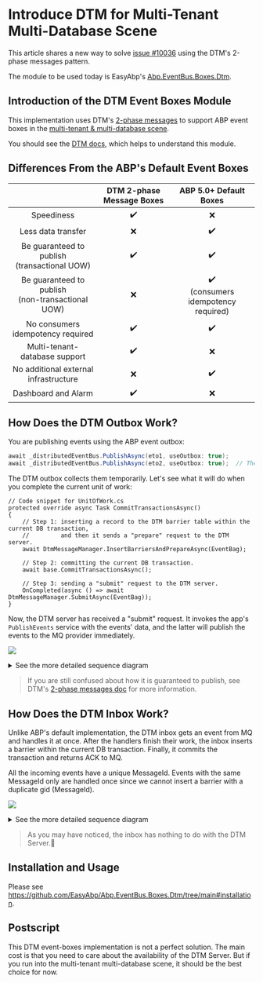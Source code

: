 # Introduce DTM for Multi-Tenant Multi-Database Scene

This article shares a new way to solve [issue #10036](https://github.com/abpframework/abp/issues/10036) using the DTM's 2-phase messages pattern.

The module to be used today is EasyAbp's [Abp.EventBus.Boxes.Dtm](https://github.com/EasyAbp/Abp.EventBus.Boxes.Dtm).

## Introduction of the DTM Event Boxes Module

This implementation uses DTM's [2-phase messages](https://en.dtm.pub/practice/msg.html) to support ABP event boxes in the [multi-tenant & multi-database scene](https://github.com/abpframework/abp/issues/10036).

You should see the [DTM docs](https://en.dtm.pub/guide/start.html), which helps to understand this module.

## Differences From the ABP's Default Event Boxes

|                                                     | DTM 2-phase Message Boxes |                 ABP 5.0+ Default Boxes                 |
| :-------------------------------------------------: | :-----------------------: | :----------------------------------------------------: |
|                     Speediness                      |    :heavy_check_mark:     |                          :x:                           |
|                 Less data transfer                  |            :x:            |                   :heavy_check_mark:                   |
|   Be guaranteed to publish<br>(transactional UOW)   |    :heavy_check_mark:     |                   :heavy_check_mark:                   |
| Be guaranteed to publish<br>(non-transactional UOW) |            :x:            | :heavy_check_mark:<br>(consumers idempotency required) |
|          No consumers idempotency required          |    :heavy_check_mark:     |                   :heavy_check_mark:                   |
|            Multi-tenant-database support            |    :heavy_check_mark:     |                          :x:                           |
|        No additional external infrastructure        |            :x:            |                   :heavy_check_mark:                   |
|                 Dashboard and Alarm                 |    :heavy_check_mark:     |                          :x:                           |

## How Does the DTM Outbox Work?

You are publishing events using the ABP event outbox:
```csharp
await _distributedEventBus.PublishAsync(eto1, useOutbox: true);
await _distributedEventBus.PublishAsync(eto2, useOutbox: true);  // The useOutbox is true by default.
```
The DTM outbox collects them temporarily. Let's see what it will do when you complete the current unit of work:
```CSharp
// Code snippet for UnitOfWork.cs
protected override async Task CommitTransactionsAsync()
{
    // Step 1: inserting a record to the DTM barrier table within the current DB transaction,
    //         and then it sends a "prepare" request to the DTM server.
    await DtmMessageManager.InsertBarriersAndPrepareAsync(EventBag);

    // Step 2: committing the current DB transaction.
    await base.CommitTransactionsAsync();

    // Step 3: sending a "submit" request to the DTM server.
    OnCompleted(async () => await DtmMessageManager.SubmitAsync(EventBag));
}
```
Now, the DTM server has received a "submit" request. It invokes the app's `PublishEvents` service with the events' data, and the latter will publish the events to the MQ provider immediately.

[![](https://mermaid.ink/img/pako:eNqFk89uwjAMxl_Fypm-QA5IaOzAAW2IcevFbVyIlqRd_rAhxLsvbVooUG09NfHPX7449pmVtSDGmaOvQKakpcS9RZ0biJ-XXhEsP9bwFnxR_6RdDL42QRdk03rnyGbz-aJpOLyo2hGgAelcoBSPgRheoscCHUXmgGZPiQDn0d9z19M4LISAVYvtGhExEYX7jW2bloQE0JGMd0nkln535spEkx6wixdorRzc3yfExZbskSzvAo2lBi3dyBTMHnyOUDGh2lXmmXmqS6219OAPBN6icVh6WZter6eya6ET7EJZEokHyZG1ae7PS7tQxJT_7ryCb6kUVNJId-hMJ7_P7zCuQNKesh2ptpF4el8ou0aasN276TUX3ZmQwXso1GBk3A-pIusNnyBAak1Cxk5Sp0SvN1e3Az5tdVyz3oOoDU3YHJNrtJ-ALmk6VwXFZkyT1ShFnMFzm56zaFBTznj8FVRhUD5nublENHRj8Cqkry3jFSpHM9aO4_ZkSsa9DTRA_Rz31OUXaXxJzw)](https://mermaid-js.github.io/mermaid-live-editor/edit#pako:eNqFk89uwjAMxl_Fypm-QA5IaOzAAW2IcevFbVyIlqRd_rAhxLsvbVooUG09NfHPX7449pmVtSDGmaOvQKakpcS9RZ0biJ-XXhEsP9bwFnxR_6RdDL42QRdk03rnyGbz-aJpOLyo2hGgAelcoBSPgRheoscCHUXmgGZPiQDn0d9z19M4LISAVYvtGhExEYX7jW2bloQE0JGMd0nkln535spEkx6wixdorRzc3yfExZbskSzvAo2lBi3dyBTMHnyOUDGh2lXmmXmqS6219OAPBN6icVh6WZter6eya6ET7EJZEokHyZG1ae7PS7tQxJT_7ryCb6kUVNJId-hMJ7_P7zCuQNKesh2ptpF4el8ou0aasN276TUX3ZmQwXso1GBk3A-pIusNnyBAak1Cxk5Sp0SvN1e3Az5tdVyz3oOoDU3YHJNrtJ-ALmk6VwXFZkyT1ShFnMFzm56zaFBTznj8FVRhUD5nublENHRj8Cqkry3jFSpHM9aO4_ZkSsa9DTRA_Rz31OUXaXxJzw)

<details>
<summary>See the more detailed sequence diagram</summary>

[![](https://mermaid.ink/img/pako:eNqtVU1v2zAM_SuETy2Q5FwYQ4ps6TYDC7YiLXrJhbaYRKgsefpoFhT976O_YidxgK5YTpH5SD4-ktJrlBlBURw5-h1IZzSXuLGYrzTwz0uvCOYPC_gZfGr-wBietuhBrsFv2fAZvEXtMPPSaMhMnkvvpd6AdOCU2d3WYTB4o0Oekq3Pj47seDqdFUUMX5RxBKjZxQWq7Wxg8xw9puiIMVvUG6oR4Dz6Y9yBXgwzISApYY-FYJjgwM2HZelWBxJAL6S9q4N07kc5E80kPWBlT9Fa2bI_duDDkuwL2bgyFJYKtNQha-P4hGcPKgaiVsqcY850qQSvWtHrw1nuY5ZPyC5rY7k0ZbhVXuY0mUwGvCoW32k_AqYAexNgS5ZuIYEdak5rQA6I9Cm106ud9NuKl8Oc4FsyB3TVeRX1VYrAlmPnPDhuyHUzLcr3eJSjtEbnW_WHdDj0qqFQldeF6Bxbl3FbXePpQpYRiVbnNseJcpfBZ3EfemtxxeQLuLlu9gO-zpIfd_NSJsHjzCqKUCiZ8XjCRooRWKMUz2iK2XMvw6V2JiwdTeChXMucOOvpONQCSg5ZpmRhnJdKcQtMRs7xsk5ggfa5bFCZuUtLiheTqxnqwD8VfEHd_9rBD4l6uce1YB-Rv6Rw2oGhiTlbtFmNHcOvkCrp6vXpX1Sdbov7eAAFMs9JSC5Z7TuPxf1BqtblfdPe8BFG0zt0aEeoiu3cOqhmiDRniUZRTjZHKfiheS0Nq4h553wBxPxX0BqD8qtopd8YGqqr-05Ib2wUr5HHcBSVT8hyr7Mo9jZQC2oeqwb19he08zVf)](https://mermaid-js.github.io/mermaid-live-editor/edit#pako:eNqtVU1v2zAM_SuETy2Q5FwYQ4ps6TYDC7YiLXrJhbaYRKgsefpoFhT976O_YidxgK5YTpH5SD4-ktJrlBlBURw5-h1IZzSXuLGYrzTwz0uvCOYPC_gZfGr-wBietuhBrsFv2fAZvEXtMPPSaMhMnkvvpd6AdOCU2d3WYTB4o0Oekq3Pj47seDqdFUUMX5RxBKjZxQWq7Wxg8xw9puiIMVvUG6oR4Dz6Y9yBXgwzISApYY-FYJjgwM2HZelWBxJAL6S9q4N07kc5E80kPWBlT9Fa2bI_duDDkuwL2bgyFJYKtNQha-P4hGcPKgaiVsqcY850qQSvWtHrw1nuY5ZPyC5rY7k0ZbhVXuY0mUwGvCoW32k_AqYAexNgS5ZuIYEdak5rQA6I9Cm106ud9NuKl8Oc4FsyB3TVeRX1VYrAlmPnPDhuyHUzLcr3eJSjtEbnW_WHdDj0qqFQldeF6Bxbl3FbXePpQpYRiVbnNseJcpfBZ3EfemtxxeQLuLlu9gO-zpIfd_NSJsHjzCqKUCiZ8XjCRooRWKMUz2iK2XMvw6V2JiwdTeChXMucOOvpONQCSg5ZpmRhnJdKcQtMRs7xsk5ggfa5bFCZuUtLiheTqxnqwD8VfEHd_9rBD4l6uce1YB-Rv6Rw2oGhiTlbtFmNHcOvkCrp6vXpX1Sdbov7eAAFMs9JSC5Z7TuPxf1BqtblfdPe8BFG0zt0aEeoiu3cOqhmiDRniUZRTjZHKfiheS0Nq4h553wBxPxX0BqD8qtopd8YGqqr-05Ib2wUr5HHcBSVT8hyr7Mo9jZQC2oeqwb19he08zVf)

[![](https://mermaid.ink/img/pako:eNp1VMtu2zAQ_JUFTy1g6wOEwoFbp62ABjk4QS66rMW1TUQkVXKV1Ajy711Sit_RSdTODmdnSL2pxmtSpYr0tyfX0MLgJqCtHcjDhluCxcMd3Pe88v9gCk9bZDBr4K0UvgMHdBEbNt5B4601zKRhjaYlfTOQYM_e9XZFYVg_RgrT2WzedSX8aH0kQAcmxp6GuhSkvEDGFUYSzBbdhgYEREY-xe3FlTDXGqoEe-w0Jh3oxg_L1DYQaaAXchwHkkP7yZ6VE5EMmOsrDMF8qD9tkMWSwguFMhe6QB0GOiCH4vRM5xFUX2HNzlxiLnzJducgjlIY-UbUdG_0AP45r_7cLiYQfCsByWTN84FcsCmbEu47CpgjHYK8mOd08icU5rUPYlfr3UZOjaWiKK50ZSm_aTcBGQt2voctBbqBCl7RySgezBXjv63C7Mur4W2eNaIl-FUtAGNe1-rYeQUhHeTIECXkr9ed26c7bpDFH4R-YuHYFfumIdLHqZz5cR34qX2VSKUCHtLFsiRBnkcqR38MIjkhUiObtpWRfUMxGrcp4A7DczIk5ZpCVRNlKVg0Wq72WxJQK2G1YlApr5rW2Ldcq9q9C7TP1-VWG_ZBlWtsI01UurbLnWtUyaGnD9D4exhR7_8BefBo_w)](https://mermaid-js.github.io/mermaid-live-editor/edit#pako:eNp1VMtu2zAQ_JUFTy1g6wOEwoFbp62ABjk4QS66rMW1TUQkVXKV1Ajy711Sit_RSdTODmdnSL2pxmtSpYr0tyfX0MLgJqCtHcjDhluCxcMd3Pe88v9gCk9bZDBr4K0UvgMHdBEbNt5B4601zKRhjaYlfTOQYM_e9XZFYVg_RgrT2WzedSX8aH0kQAcmxp6GuhSkvEDGFUYSzBbdhgYEREY-xe3FlTDXGqoEe-w0Jh3oxg_L1DYQaaAXchwHkkP7yZ6VE5EMmOsrDMF8qD9tkMWSwguFMhe6QB0GOiCH4vRM5xFUX2HNzlxiLnzJducgjlIY-UbUdG_0AP45r_7cLiYQfCsByWTN84FcsCmbEu47CpgjHYK8mOd08icU5rUPYlfr3UZOjaWiKK50ZSm_aTcBGQt2voctBbqBCl7RySgezBXjv63C7Mur4W2eNaIl-FUtAGNe1-rYeQUhHeTIECXkr9ed26c7bpDFH4R-YuHYFfumIdLHqZz5cR34qX2VSKUCHtLFsiRBnkcqR38MIjkhUiObtpWRfUMxGrcp4A7DczIk5ZpCVRNlKVg0Wq72WxJQK2G1YlApr5rW2Ldcq9q9C7TP1-VWG_ZBlWtsI01UurbLnWtUyaGnD9D4exhR7_8BefBo_w)
   
</details>

> If you are still confused about how it is guaranteed to publish, see DTM's [2-phase messages doc](https://en.dtm.pub/practice/msg.html) for more information.

## How Does the DTM Inbox Work?

Unlike ABP's default implementation, the DTM inbox gets an event from MQ and handles it at once. After the handlers finish their work, the inbox inserts a barrier within the current DB transaction. Finally, it commits the transaction and returns ACK to MQ.

All the incoming events have a unique MessageId. Events with the same MessageId only are handled once since we cannot insert a barrier with a duplicate gid (MessageId).

[![](https://mermaid.ink/img/pako:eNp9UstuwjAQ_JWVz_ADUUtFAakI5YDaYy6beAmW4jW115QK8e91HgWh0vhke2dmZ0d7VpXTpDIV6DMSV7Q0WHu0BUM6YqQhWH7ksObSnfpPjOI42pJ8_86309nsislgSY05kgdkoCOxPJV-9mVkDwiRTeoCOYWANa11L3DltjooWGKgDFYnEyRxSvTeJLlOojYanm_8l0FgIE3vjbwOTHYCOxf5Qbv54XAzLHvqHfe4VLsz9IasUxpXVBpQQ8AjQbVHrin8NdPJL_pqB9U36Xuvg3iIVUWkaTSZNQfybTRteSye0XQe2HrcbuGsNdLNLR45YCXG8bh2T_l3moTOtxnMFxs1UZa8RaPTDp5bXKFSJ0uFytJV0w5jI4Uq-JKg8aBRaKWNOK-yHTaBJqrdx_dvrlQmPtIvaNjjAXX5AUn_9To)](https://mermaid-js.github.io/mermaid-live-editor/edit#pako:eNp9UstuwjAQ_JWVz_ADUUtFAakI5YDaYy6beAmW4jW115QK8e91HgWh0vhke2dmZ0d7VpXTpDIV6DMSV7Q0WHu0BUM6YqQhWH7ksObSnfpPjOI42pJ8_86309nsislgSY05kgdkoCOxPJV-9mVkDwiRTeoCOYWANa11L3DltjooWGKgDFYnEyRxSvTeJLlOojYanm_8l0FgIE3vjbwOTHYCOxf5Qbv54XAzLHvqHfe4VLsz9IasUxpXVBpQQ8AjQbVHrin8NdPJL_pqB9U36Xuvg3iIVUWkaTSZNQfybTRteSye0XQe2HrcbuGsNdLNLR45YCXG8bh2T_l3moTOtxnMFxs1UZa8RaPTDp5bXKFSJ0uFytJV0w5jI4Uq-JKg8aBRaKWNOK-yHTaBJqrdx_dvrlQmPtIvaNjjAXX5AUn_9To)


<details>
<summary>See the more detailed sequence diagram</summary>

[![](https://mermaid.ink/img/pako:eNqNlN1uwjAMhV8lyjW8QLUxMWAampiExmVv3MSUaGnCEocxId59aVMoaPysV218_PnETrrjwkrkGff4FdAIHCsoHVS5YfEhRRrZeDFjU1PYbVqEQNaEqkCXvmfz_mBw1GRsjFpt0DEwDDdo6KFwg29FKwYsGBWrsBl6DyVOZQIcc2sOEBTgMWOTrfIUcwpwTkVcgyiVZI9d_lPrSFOS-4M6rTfwFtg_N_ncUpc2GHmiPlqJ8tk8Y8PRW4riQXYHaCydQk_3Nlyvu-7QClN7ki7Gznb_CkbG1h9VsZuSedggEyswJfq_Zhr8KEUbqezQ515buA9CIEq8OYap8ejqOdThW7PoRtGmLEFplHcn8RJlCSjDWisBhDX60kxOfTmrdfQjPpsekQPjQZCy5m7BRadtKCgbzo1D8P7vU3Ch_Zftj2xVKbrs_Ro7pVydWndieY9X6CpQMl7sXa3LeaxUYc6z-CpxCUFTznOzj9KwlrHnE6nIOp4tQXvs8fqSf_wYwTNyAQ-i9ufQqva_CSldXw)](https://mermaid-js.github.io/mermaid-live-editor/edit#pako:eNqNlN1uwjAMhV8lyjW8QLUxMWAampiExmVv3MSUaGnCEocxId59aVMoaPysV218_PnETrrjwkrkGff4FdAIHCsoHVS5YfEhRRrZeDFjU1PYbVqEQNaEqkCXvmfz_mBw1GRsjFpt0DEwDDdo6KFwg29FKwYsGBWrsBl6DyVOZQIcc2sOEBTgMWOTrfIUcwpwTkVcgyiVZI9d_lPrSFOS-4M6rTfwFtg_N_ncUpc2GHmiPlqJ8tk8Y8PRW4riQXYHaCydQk_3Nlyvu-7QClN7ki7Gznb_CkbG1h9VsZuSedggEyswJfq_Zhr8KEUbqezQ515buA9CIEq8OYap8ejqOdThW7PoRtGmLEFplHcn8RJlCSjDWisBhDX60kxOfTmrdfQjPpsekQPjQZCy5m7BRadtKCgbzo1D8P7vU3Ch_Zftj2xVKbrs_Ro7pVydWndieY9X6CpQMl7sXa3LeaxUYc6z-CpxCUFTznOzj9KwlrHnE6nIOp4tQXvs8fqSf_wYwTNyAQ-i9ufQqva_CSldXw)

</details>

> As you may have noticed, the inbox has nothing to do with the DTM Server.🤭

## Installation and Usage

Please see https://github.com/EasyAbp/Abp.EventBus.Boxes.Dtm/tree/main#installation.

## Postscript

This DTM event-boxes implementation is not a perfect solution. The main cost is that you need to care about the availability of the DTM Server. But if you run into the multi-tenant multi-database scene, it should be the best choice for now.
